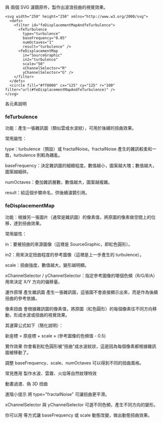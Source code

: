  <feTurbulence> 與 <feDisplacementMap> 兩個 SVG 濾鏡原件，製作出波浪扭曲的視覺效果。

```
<svg width="250" height="250" xmlns="http://www.w3.org/2000/svg">
  <defs>
    <filter id="feDisplacementMapAndfeTurbulence">
      <feTurbulence 
        type="turbulence" 
        baseFrequency="0.05" 
        numOctaves="1" 
        result="turbulence" />
      <feDisplacementMap 
        in="SourceGraphic" 
        in2="turbulence" 
        scale="50" 
        xChannelSelector="R" 
        yChannelSelector="G" />
    </filter>
  </defs>
  <circle fill="#ff0000" cx="125" cy="125" r="100" filter="url(#feDisplacementMapAndfeTurbulence)" />
</svg>
```
各元素說明
### feTurbulence
功能：產生一張雜訊圖（類似雲或水波紋），可用於後續的扭曲效果。

常用屬性：

type：turbulence（預設）或 fractalNoise。fractalNoise 產生的雜訊較柔和一致，turbulence 則較為雜亂。

baseFrequency：決定雜訊圖的細緻程度。數值越小，圖案越大塊；數值越大，圖案越細碎。

numOctaves：疊加雜訊層數，數值越大，圖案越複雜。

result：給這個步驟命名，供後續濾鏡引用。

### feDisplacementMap
功能：根據另一張圖片（通常是雜訊圖）的像素值，將原圖的像素做空間上的位移，達到扭曲效果。

常用屬性：

in：要被扭曲的來源圖像（這裡是 SourceGraphic，即紅色圓形）。

in2：用來決定扭曲程度的參考圖像（這裡是上一步產生的 turbulence）。

scale：扭曲強度，數值越大，變形越明顯。

xChannelSelector / yChannelSelector：指定參考圖像的哪個色頻（R/G/B/A）用來決定 X/Y 方向的偏移量。

運作原理
產生雜訊圖
<feTurbulence> 產生一張雜訊圖，這張圖不會直接顯示出來，而是作為後續扭曲的參考依據。

像素扭曲
<feDisplacementMap> 會根據雜訊圖的像素值，將原圖（紅色圓形）的每個像素往不同方向移動，形成水波或扭曲的視覺效果。

其運算公式如下（簡化說明）：

新座標 = 原座標 + scale × (參考圖像的色頻值 - 0.5)

實作效果
你會看到紅色圓形被“扭曲”成水波紋狀，這是因為每個像素都根據雜訊圖被移動了。

調整 baseFrequency、scale、numOctaves 可以得到不同的扭曲風格。

常見應用
製作水波、雲霧、火焰等自然紋理特效

動畫過渡、偽 3D 扭曲

進階小提示
將 type="fractalNoise" 可讓扭曲更平滑。

xChannelSelector 與 yChannelSelector 可選不同色頻，產生不同方向的變形。

你可以用 <animate> 等方式讓 baseFrequency 或 scale 動態改變，做出動態扭曲效果。
